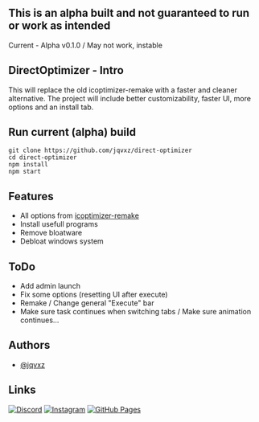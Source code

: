 ## This is an alpha built and not guaranteed to run or work as intended

Current - Alpha v0.1.0 / May not work, instable

## DirectOptimizer - Intro

This will replace the old icoptimizer-remake with a faster and cleaner alternative.
The project will include better customizability, faster UI, more options and an install tab.

## Run current (alpha) build

```CMD
git clone https://github.com/jqvxz/direct-optimizer
cd direct-optimizer
npm install
npm start
```

## Features

- All options from [icoptimizer-remake](https://github.com/jqvxz/icoptimizer-remake)
- Install usefull programs
- Remove bloatware
- Debloat windows system

## ToDo

- Add admin launch
- Fix some options (resetting UI after execute)
- Remake / Change general "Execute" bar
- Make sure task continues when switching tabs / Make sure animation continues...

## Authors

- [@jqvxz](https://github.com/jqvxz)


## Links

[![Discord](https://img.shields.io/badge/Discord-%235865F2.svg?&logo=discord&logoColor=white)](https://discord.gg/enf9WY5pPn)
[![Instagram](https://img.shields.io/badge/Instagram-%23E4405F.svg?logo=Instagram&logoColor=white)](https://www.instagram.com/javon.265/)
[![GitHub Pages](https://img.shields.io/badge/GitHub%20Pages-121013?logo=github&logoColor=white)](https://jqvxz.github.io/web/)
